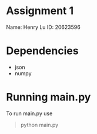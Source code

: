# Assignment 1
Name: Henry Lu
ID: 20623596

# Dependencies
- json
- numpy

# Running main.py
To run main.py use 
 >python main.py

